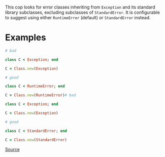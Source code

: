 
This cop looks for error classes inheriting from `Exception`
and its standard library subclasses, excluding subclasses of
`StandardError`. It is configurable to suggest using either
`RuntimeError` (default) or `StandardError` instead.

# Examples

```ruby
# bad

class C < Exception; end

C = Class.new(Exception)

# good

class C < RuntimeError; end

C = Class.new(RuntimeError)# bad

class C < Exception; end

C = Class.new(Exception)

# good

class C < StandardError; end

C = Class.new(StandardError)
```

[Source](http://www.rubydoc.info/gems/rubocop/RuboCop/Cop/Lint/InheritException)